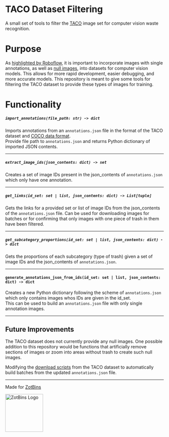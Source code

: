 # TACO Dataset Filtering
A small set of tools to filter the [TACO](https://paperswithcode.com/dataset/taco) image set for computer vision waste recognition.

# Purpose
As [highlighted by Roboflow](https://arc.net/l/quote/qcuozwcj), it is important to incorporate images with single annotations, as well as [null images](https://arc.net/l/quote/dmgsyvks), into datasets for computer vision models. This allows for more rapid development, easier debugging, and more accurate models. This repository is meant to give some tools for filtering the TACO dataset to provide these types of images for training.

# Functionality
##### `import_annotations(file_path: str) -> dict` </br>
Imports annotations from an `annotations.json` file in the format of the TACO dataset and [COCO data format](https://cocodataset.org/#format-data).</br>
Provide file path to `annotations.json` and returns Python dictionary of imported JSON contents.

----

##### `extract_image_ids(json_contents: dict) -> set` </br>
Creates a set of image IDs present in the json_contents of `annotations.json` which only have one annotation.

----

##### `get_links(id_set: set | list, json_contents: dict) -> List[tuple]` </br> 
Gets the links for a provided set or list of image IDs from the json_contents of the `annotations.json` file. Can be used for downloading images for batches or for confirming that only images with one piece of trash in them have been filtered.

----

##### `get_subcategory_proportions(id_set: set | list, json_contents: dict) -> dict` </br>
Gets the proportions of each subcategory (type of trash) given a set of image IDs and the json_contents of `annotations.json`. </br>

----

#### `generate_annotations_json_from_ids(id_set: set | list, json_contents: dict) -> dict` </br>
Creates a new Python dictionary following the scheme of `annotations.json` which only contains images whos IDs are given in the id_set. </br>
This can be used to build an `annotations.json` file with only single annotation images.

----

## Future Improvements
The TACO dataset does not currently provide any null images. One possible addition to this repository would be functions that artificially remove sections of images or zoom into areas without trash to create such null images.

Modifying the [download scripts](https://github.com/pedropro/TACO/tree/master) from the TACO dataset to automatically build batches from the updated `annotations.json` file.

----

Made for [ZotBins](https://zotbins.github.io/)

<img src="https://github.com/theNatePi/TACO-Dataset-Filtering/assets/78774649/8ba1bc12-8997-43e3-b714-43d94b04e26b" alt="ZotBins Logo" width="120" color="white"/>
